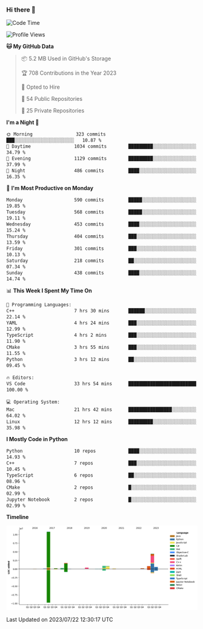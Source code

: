 ### Hi there 👋

<!--START_SECTION:waka-->
![Code Time](http://img.shields.io/badge/Code%20Time-38%20hrs%2027%20mins-blue)

![Profile Views](http://img.shields.io/badge/Profile%20Views-543-blue)

**🐱 My GitHub Data** 

> 📦 5.2 MB Used in GitHub's Storage 
 > 
> 🏆 708 Contributions in the Year 2023
 > 
> 💼 Opted to Hire
 > 
> 📜 54 Public Repositories 
 > 
> 🔑 25 Private Repositories 
 > 
**I'm a Night 🦉** 

```text
🌞 Morning                323 commits         ███░░░░░░░░░░░░░░░░░░░░░░   10.87 % 
🌆 Daytime                1034 commits        █████████░░░░░░░░░░░░░░░░   34.79 % 
🌃 Evening                1129 commits        █████████░░░░░░░░░░░░░░░░   37.99 % 
🌙 Night                  486 commits         ████░░░░░░░░░░░░░░░░░░░░░   16.35 % 
```
📅 **I'm Most Productive on Monday** 

```text
Monday                   590 commits         █████░░░░░░░░░░░░░░░░░░░░   19.85 % 
Tuesday                  568 commits         █████░░░░░░░░░░░░░░░░░░░░   19.11 % 
Wednesday                453 commits         ████░░░░░░░░░░░░░░░░░░░░░   15.24 % 
Thursday                 404 commits         ███░░░░░░░░░░░░░░░░░░░░░░   13.59 % 
Friday                   301 commits         ███░░░░░░░░░░░░░░░░░░░░░░   10.13 % 
Saturday                 218 commits         ██░░░░░░░░░░░░░░░░░░░░░░░   07.34 % 
Sunday                   438 commits         ████░░░░░░░░░░░░░░░░░░░░░   14.74 % 
```


📊 **This Week I Spent My Time On** 

```text
💬 Programming Languages: 
C++                      7 hrs 30 mins       ██████░░░░░░░░░░░░░░░░░░░   22.14 % 
YAML                     4 hrs 24 mins       ███░░░░░░░░░░░░░░░░░░░░░░   12.99 % 
TypeScript               4 hrs 2 mins        ███░░░░░░░░░░░░░░░░░░░░░░   11.90 % 
CMake                    3 hrs 55 mins       ███░░░░░░░░░░░░░░░░░░░░░░   11.55 % 
Python                   3 hrs 12 mins       ██░░░░░░░░░░░░░░░░░░░░░░░   09.45 % 

🔥 Editors: 
VS Code                  33 hrs 54 mins      █████████████████████████   100.00 % 

💻 Operating System: 
Mac                      21 hrs 42 mins      ████████████████░░░░░░░░░   64.02 % 
Linux                    12 hrs 12 mins      █████████░░░░░░░░░░░░░░░░   35.98 % 
```

**I Mostly Code in Python** 

```text
Python                   10 repos            ████░░░░░░░░░░░░░░░░░░░░░   14.93 % 
C++                      7 repos             ███░░░░░░░░░░░░░░░░░░░░░░   10.45 % 
TypeScript               6 repos             ██░░░░░░░░░░░░░░░░░░░░░░░   08.96 % 
CMake                    2 repos             █░░░░░░░░░░░░░░░░░░░░░░░░   02.99 % 
Jupyter Notebook         2 repos             █░░░░░░░░░░░░░░░░░░░░░░░░   02.99 % 
```



**Timeline**

![Lines of Code chart](https://raw.githubusercontent.com/SwimingKim/SwimingKim/main/assets/bar_graph.png)


 Last Updated on 2023/07/22 12:30:17 UTC
<!--END_SECTION:waka-->

<!-- ![SwimingKim's GitHub stats](https://github-readme-stats.vercel.app/api?username=swimingkim&show_icons=true&theme=default&count_private=true&rank_icon=github&card_width=495)

![Top Langs](https://github-readme-stats.vercel.app/api/top-langs/?username=swimingkim&layout=compact&langs_count=10&card_width=495)

[![SwimingKim's wakatime stats](https://github-readme-stats.vercel.app/api/wakatime?username=swimingkim)](https://github.com/anuraghazra/github-readme-stats) -->

<!--
**SwimingKim/SwimingKim** is a ✨ _special_ ✨ repository because its `README.md` (this file) appears on your GitHub profile.

Here are some ideas to get you started:

- 🔭 I’m currently working on ...
- 🌱 I’m currently learning ...
- 👯 I’m looking to collaborate on ...
- 🤔 I’m looking for help with ...
- 💬 Ask me about ...
- 📫 How to reach me: ...
- 😄 Pronouns: ...
- ⚡ Fun fact: ...
-->
